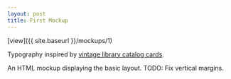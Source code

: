```yaml
---
layout: post
title: First Mockup
---
```


[view]({{ site.baseurl }}/mockups/1)

Typography inspired by [vintage library catalog cards](http://www.brainpickings.org/2013/10/01/card-catalog-chronicle/).


An HTML mockup displaying the basic layout.
TODO: Fix vertical margins.